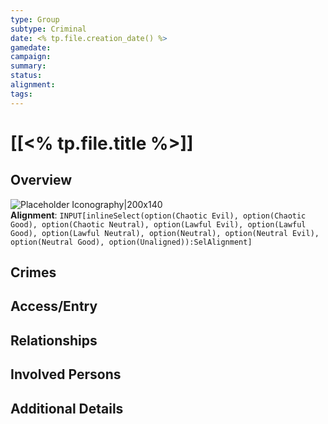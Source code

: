 ```yaml
---
type: Group
subtype: Criminal
date: <% tp.file.creation_date() %>
gamedate:
campaign:
summary:
status:
alignment:
tags:
---
```


# [[<% tp.file.title %>]]

## Overview 
![Placeholder Iconography|200x140](ImagePlaceholder.png)
**Alignment**: `INPUT[inlineSelect(option(Chaotic Evil), option(Chaotic Good), option(Chaotic Neutral), option(Lawful Evil), option(Lawful Good), option(Lawful Neutral), option(Neutral), option(Neutral Evil), option(Neutral Good), option(Unaligned)):SelAlignment]`

## Crimes


## Access/Entry


## Relationships


## Involved Persons


## Additional Details 
